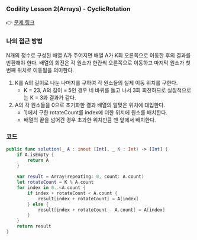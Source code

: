 ### Codility Lesson 2(Arrays) - CyclicRotation
👉 [문제 링크](https://app.codility.com/programmers/lessons/2-arrays/cyclic_rotation/)

### 나의 접근 방법

N개의 정수로 구성된 배열 A가 주어지면 배열 A가 K회 오른쪽으로 이동한 후의 결과를 반환해야 한다. 배열의 회전은 각 원소가 한칸씩 오른쪽으로 이동하고 마지막 원소가 첫 번째 위치로 이동됨을 의미한다. 

1) K를 A의 길이로 나눈 나머지를 구하여 각 원소들의 실제 이동 위치를 구한다.
    - K = 23, A의 길이 = 5인 경우 네 바퀴를 돌고 나서 3회 회전하므로 실질적으로는 K = 3과 결과가 같다.
2) A의 각 원소들을 0으로 초기화한 결과 배열의 알맞은 위치에 대입한다.
    - 1)에서 구한 rotateCount를 index에 더한 위치에 원소를 배치한다.
    - 배열의 끝을 넘어간 경우 초과한 위치만큼 맨 앞에서 배치한다.

### 코드
```swift
public func solution(_ A : inout [Int], _ K : Int) -> [Int] {
    if A.isEmpty {
        return A
    }
        
    var result = Array(repeating: 0, count: A.count)
    let rotateCount = K % A.count
    for index in 0..<A.count {
        if index + rotateCount < A.count {
            result[index + rotateCount] = A[index]
        } else {
            result[index + rotateCount - A.count] = A[index]
        }
    }
    return result
}
```
